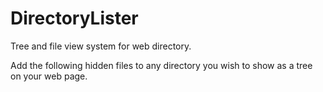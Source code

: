 # DirectoryLister
Tree and file view system for web directory.

Add the following hidden files to any directory you wish to show as a tree on your web page.
